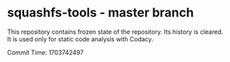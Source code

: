 # squashfs-tools - master branch

This repository contains frozen state of the repository.
Its history is cleared. It is used only for static code
analysis with Codacy.

Commit Time: 1703742497